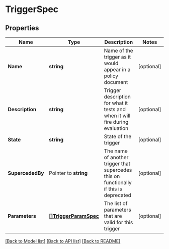 # TriggerSpec

## Properties

Name | Type | Description | Notes
------------ | ------------- | ------------- | -------------
**Name** | **string** | Name of the trigger as it would appear in a policy document | [optional] 
**Description** | **string** | Trigger description for what it tests and when it will fire during evaluation | [optional] 
**State** | **string** | State of the trigger | [optional] 
**SupercededBy** | Pointer to **string** | The name of another trigger that supercedes this on functionally if this is deprecated | [optional] 
**Parameters** | [**[]TriggerParamSpec**](TriggerParamSpec.md) | The list of parameters that are valid for this trigger | [optional] 

[[Back to Model list]](../README.md#documentation-for-models) [[Back to API list]](../README.md#documentation-for-api-endpoints) [[Back to README]](../README.md)


